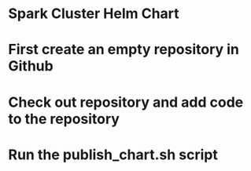# Spark Cluster Helm Chart

# First create an empty repository in Github

# Check out repository and add code to the repository

# Run the     publish_chart.sh    script
